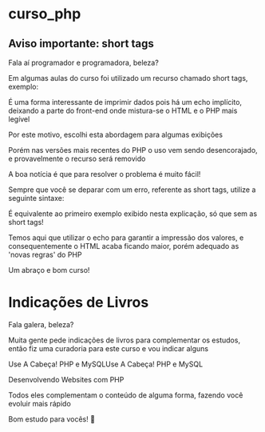 # curso_php

## Aviso importante: short tags
Fala aí programador e programadora, beleza?


Em algumas aulas do curso foi utilizado um recurso chamado short tags, exemplo:

<?= $nome ?>



É uma forma interessante de imprimir dados pois há um echo implícito, deixando a parte do front-end onde mistura-se o HTML e o PHP mais legível

Por este motivo, escolhi esta abordagem para algumas exibições

Porém nas versões mais recentes do PHP o uso vem sendo desencorajado, e provavelmente o recurso será removido

A boa notícia é que para resolver o problema é muito fácil!

Sempre que você se deparar com um erro, referente as short tags, utilize a seguinte sintaxe:



<?php echo $nome; ?>



É equivalente ao primeiro exemplo exibido nesta explicação, só que sem as short tags!

Temos aqui que utilizar o echo para garantir a impressão dos valores, e consequentemente o HTML acaba ficando maior, porém adequado as 'novas regras' do PHP



Um abraço e bom curso!


# Indicações de Livros
Fala galera, beleza?



Muita gente pede indicações de livros para complementar os estudos, então fiz uma curadoria para este curso e vou indicar alguns



Use A Cabeça! PHP e MySQLUse A Cabeça! PHP e MySQL



Desenvolvendo Websites com PHP



Todos eles complementam o conteúdo de alguma forma, fazendo você evoluir mais rápido





Bom estudo para vocês! 🙂

 

